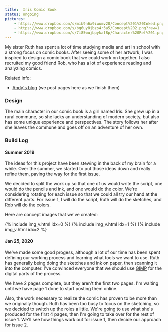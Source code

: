 ```yaml
---
title:  Iris Comic Book
status: ongoing
pictures:
    - https://www.dropbox.com/s/mib9n6x9iwumv20/Concept%201%20Inked.png?raw=1
    - https://www.dropbox.com/s/bg6uy8jbzs4r3a5/Concept%202.png?raw=1
    - https://www.dropbox.com/s/7i85wujbpykaf8p/Character%20Ref%201.png?raw=1
---
```


My sister Ruth has spent a lot of time studying media and art in school with a strong focus on comic books. After seeing some of her artwork, I was inspired to design a comic book that we could work on together. I also recruited my good friend Rob, who has a lot of experience reading and analyzing comics.

Related info:
* [Andy's blog](https://114425.tumblr.com/) (we post pages here as we finish them)

### Design
The main character in our comic book is a girl named Iris. She grew up in a rural commune, so she lacks an understanding of modern society, but also has some unique experience and perspectives. The story follows her after she leaves the commune and goes off on an adventure of her own.

### Build Log

#### Summer 2019
The ideas for this project have been stewing in the back of my brain for a while. Over the summer, we started to put those ideas down and really refine them, paving the way for the first issue.

We decided to split the work up so that one of us would write the script, one would do the pencils and ink, and one would do the color. We're considering rotating for each issue so that we could all try our hand at the different parts. For issue 1, I will do the script, Ruth will do the sketches, and Rob will do the colors.

Here are concept images that we've created:

{% include img_v.html idx=0 %} {% include img_v.html idx=1 %} {% include img_v.html idx=2 %}

#### Jan 25, 2020
We've made some good progess, although a lot of our time has been spent defining our working process and learning what tools we want to use. Ruth has generally being doing the sketches and ink on paper, then scanning it into the computer. I've convinced everyone that we should use [GIMP](https://www.gimp.org/) for the digital parts of the process.

We have 2 pages complete, but they aren't the first two pages. I'm waiting until we have page 1 done to start posting them online.

Also, the work necessary to realize the comic has proven to be more than we originally though. Ruth has been too busy to focus on the sketching, so we decided to switch up the roles a little. We're going to use what she's produced for the first 4 pages, then I'm going to take over for the rest of issue 1. We'll see how things work out for issue 1, then decide our approach for issue 2.